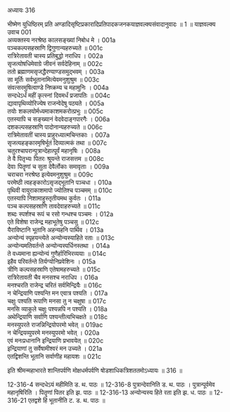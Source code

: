 अध्यायः 316

भीष्मेण युधिष्ठिरम् प्रति अण्डादिसृष्टिप्रकारादिप्रतिपादकजनकयाज्ञवल्क्यसंवादानुवादः ॥ 1 ॥
याज्ञवल्क्य उवाच 	001  
अव्यक्तस्य नरश्रेष्ठ कालसङ्ख्यां निबोध मे ।	001a  
पञ्चकल्पसहस्राणि द्विगुणान्यहरुच्यते ॥	001c  
रात्रिरेतावती चास्य प्रतिबुद्धो नराधिप ।	002a  
सृजत्योषधिमेवाग्रे जीवनं सर्वदेहिनाम् ॥	002c  
ततो ब्रह्माणमसृजद्धैरण्याण्डसमुद्भवम् ।	003a  
सा मूर्तिः सर्वभूतानामित्येवमनुशुश्रुम ॥	003c  
संवत्सरमुषित्वाण्डे निष्क्रम्य च महामुनिः ।	004a  
सन्दधेऽर्धं महीं कृत्स्नां दिवमर्धं प्रजापतिः ॥	004c  
द्यावापृथिव्योरिज्येष राजन्वेदेषु पठ्यते ।	005a  
तयोः शकलयोर्मध्यमाकाशमकरोत्प्रभुः ॥	005c  
एतस्यापि च सङ्ख्यानं वेदवेदाङ्गपारगैः ।	006a  
दशकल्पसहस्राणि पादोनान्यहरुच्यते ॥	006c  
रात्रिमेतावतीं चास्य प्राहुरध्यात्मचिन्तकाः ।	007a  
सृजत्यहङ्कारमृषिर्भूतं दिव्यात्मकं तथा ॥	007c  
चतुरश्चापरान्पुत्रान्देहात्पूर्वं महानृषिः ।	008a  
ते वै पितृभ्यः पितरः श्रूयन्ते राजसत्तम ॥	008c  
देवाः पितॄणां च सुता देवैर्लोकाः समावृताः ।	009a  
चराचरा नरश्रेष्ठ इत्येवमनुशुश्रुम ॥	009c  
परमेष्ठी त्वहङ्कारोऽसृजद्भूतानि पञ्चधा ।	010a  
पृथिवी वायुराकाशमापो ज्योतिश्च पञ्चमम् ॥	010c  
एतस्यापि निशामाहुस्तृतीयमथ कुर्वतः ।	011a  
पञ्च कल्पसहस्राणि तावदेवाहरुच्यते ॥	011c  
शब्दः स्पर्शश्च रूपं च रसो गन्धश्च पञ्चमः ।	012a  
एते विशेषा राजेन्द्र महाभूतेषु पञ्चसु ॥	012c  
यैराविष्टानि भूतानि अहन्यहनि पार्थिव ।	013a  
अन्योन्यं स्पृहयन्त्येते अन्योन्यस्याहिते रताः ॥	013c  
अन्योन्यमतिवर्तन्ते अन्योन्यस्पर्धिनस्तथा ।	014a  
ते वध्यमाना ह्यन्योन्यं गुणैर्हारिभिरव्ययाः ॥	014c  
इहैव परिवर्तन्ते तिर्यग्योनिप्रवेशिनः ।	015a  
त्रीणि कल्पसहस्राणि एतेषामहरुच्यते ॥	015c  
रात्रिरेतावती चैव मनसश्च नराधिप ।	016a  
मनश्चरति राजेन्द्र चरितं सर्वमिन्द्रियैः ॥	016c  
न चेन्द्रियाणि पश्यन्ति मन एवात्र पश्यति ।	017a  
चक्षुः पश्यति रूपाणि मनसा तु न चक्षुषा ॥	017c  
मनसि व्याकुले चक्षुः पश्यन्नपि न पश्यति ।	018a  
अथेन्द्रियाणि सर्वाणि पश्यन्तीत्यभिचक्षते ॥	018c  
मनस्युपरते राजन्निन्द्रियोपरमो भवेत् ॥	019ac  
न चेन्द्रियव्युपरमे मनस्युपरमो भवेत् ।	020a  
एवं मनःप्रधानानि इन्द्रियाणि प्रभावयेत् ॥	020c  
इन्द्रियाणां तु सर्वेषामीश्वरं मन उच्यते ।	021a  
एतद्विशन्ति भूतानि सर्वाणीह महायशः ॥ 	021c  

इति श्रीमन्महाभारते शान्तिपर्वणि मोक्षधर्मपर्वणि षोडशाधिकत्रिशततमोऽध्यायः ॥ 316 ॥

12-316-4 सन्दधेऽयं महीमिति ड. थ. पाठः ॥ 12-316-8 पुत्रान्देवानिति ड. थ. पाठः । पुत्रान्पूर्वमेव महानृषिरिति । पितॄणां पितर इति झ. पाठः ॥ 12-316-13 अन्योन्यस्य हिते रता इति झ. ध. पाठः ॥ 12-316-21 एतद्वशे हि भूतानीति ट. ड. थ. पाठः ॥
